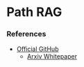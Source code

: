 # Path RAG

### References

 - [Official GitHub](https://github.com/BUPT-GAMMA/PathRAG)
     - [Arxiv Whitepaper](https://arxiv.org/pdf/2502.14902)